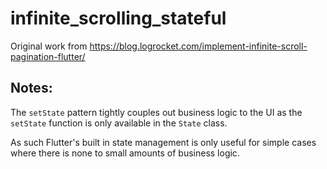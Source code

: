 # infinite_scrolling_stateful
Original work from https://blog.logrocket.com/implement-infinite-scroll-pagination-flutter/

## Notes:
The `setState` pattern tightly couples out business logic to the UI as the `setState` function is only available in the `State` class.

As such Flutter's built in state management is only useful for simple cases where there is none to small amounts of business logic.